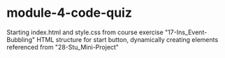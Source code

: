 # module-4-code-quiz

Starting index.html and style.css from course exercise "17-Ins_Event-Bubbling"
HTML structure for start button, dynamically creating elements referenced from "28-Stu_Mini-Project"
